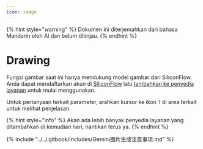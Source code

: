 ```yaml
---
icon: image
---
```


{% hint style="warning" %}
Dokumen ini diterjemahkan dari bahasa Mandarin oleh AI dan belum ditinjau.
{% endhint %}

# Drawing

Fungsi gambar saat ini hanya mendukung model gambar dari SiliconFlow. Anda dapat mendaftarkan akun di [SiliconFlow](https://www.siliconflow.cn/) lalu [tambahkan ke penyedia layanan](settings/providers.md) untuk mulai menggunakan.

Untuk pertanyaan terkait parameter, arahkan kursor ke ikon `?` di area terkait untuk melihat penjelasan.

{% hint style="info" %}
Akan ada lebih banyak penyedia layanan yang ditambahkan di kemudian hari, nantikan terus ya.
{% endhint %}

{% include "../../.gitbook/includes/Gemini图片生成注意事项.md" %}